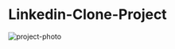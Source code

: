 # Linkedin-Clone-Project
![project-photo](https://user-images.githubusercontent.com/62955191/202152250-a9ee5730-13fc-4acf-9399-787c7a74d95d.PNG)
